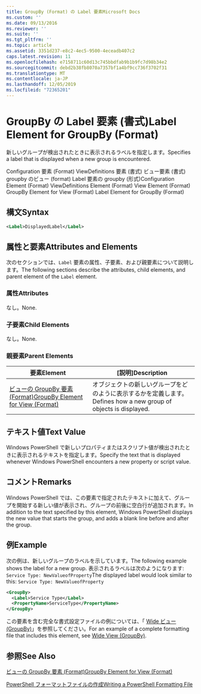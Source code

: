 ```yaml
---
title: GroupBy (Format) の Label 要素Microsoft Docs
ms.custom: ''
ms.date: 09/13/2016
ms.reviewer: ''
ms.suite: ''
ms.tgt_pltfrm: ''
ms.topic: article
ms.assetid: 3351d237-e8c2-4ec5-9500-4eceadb407c2
caps.latest.revision: 11
ms.openlocfilehash: e7158711c60d13c745bbdfab9b1b9fc7d98b34e2
ms.sourcegitcommit: debd2b38fb8070a7357bf1a4bf9cc736f3702f31
ms.translationtype: MT
ms.contentlocale: ja-JP
ms.lasthandoff: 12/05/2019
ms.locfileid: "72365201"
---
```

# <a name="label-element-for-groupby-format"></a><span data-ttu-id="72f6a-102">GroupBy の Label 要素 (書式)</span><span class="sxs-lookup"><span data-stu-id="72f6a-102">Label Element for GroupBy (Format)</span></span>

<span data-ttu-id="72f6a-103">新しいグループが検出されたときに表示されるラベルを指定します。</span><span class="sxs-lookup"><span data-stu-id="72f6a-103">Specifies a label that is displayed when a new group is encountered.</span></span>

<span data-ttu-id="72f6a-104">Configuration 要素 (Format) ViewDefinitions 要素 (書式) ビュー要素 (書式) groupby のビュー (format) Label 要素の groupby (形式)</span><span class="sxs-lookup"><span data-stu-id="72f6a-104">Configuration Element (Format) ViewDefinitions Element (Format) View Element (Format) GroupBy Element for View (Format) Label Element for GroupBy (Format)</span></span>

## <a name="syntax"></a><span data-ttu-id="72f6a-105">構文</span><span class="sxs-lookup"><span data-stu-id="72f6a-105">Syntax</span></span>

```xml
<Label>DisplayedLabel</Label>
```

## <a name="attributes-and-elements"></a><span data-ttu-id="72f6a-106">属性と要素</span><span class="sxs-lookup"><span data-stu-id="72f6a-106">Attributes and Elements</span></span>

<span data-ttu-id="72f6a-107">次のセクションでは、`Label` 要素の属性、子要素、および親要素について説明します。</span><span class="sxs-lookup"><span data-stu-id="72f6a-107">The following sections describe the attributes, child elements, and parent element of the `Label` element.</span></span>

### <a name="attributes"></a><span data-ttu-id="72f6a-108">属性</span><span class="sxs-lookup"><span data-stu-id="72f6a-108">Attributes</span></span>

<span data-ttu-id="72f6a-109">なし。</span><span class="sxs-lookup"><span data-stu-id="72f6a-109">None.</span></span>

### <a name="child-elements"></a><span data-ttu-id="72f6a-110">子要素</span><span class="sxs-lookup"><span data-stu-id="72f6a-110">Child Elements</span></span>

<span data-ttu-id="72f6a-111">なし。</span><span class="sxs-lookup"><span data-stu-id="72f6a-111">None.</span></span>

### <a name="parent-elements"></a><span data-ttu-id="72f6a-112">親要素</span><span class="sxs-lookup"><span data-stu-id="72f6a-112">Parent Elements</span></span>

|<span data-ttu-id="72f6a-113">要素</span><span class="sxs-lookup"><span data-stu-id="72f6a-113">Element</span></span>|<span data-ttu-id="72f6a-114">[説明]</span><span class="sxs-lookup"><span data-stu-id="72f6a-114">Description</span></span>|
|-------------|-----------------|
|[<span data-ttu-id="72f6a-115">ビューの GroupBy 要素 (Format)</span><span class="sxs-lookup"><span data-stu-id="72f6a-115">GroupBy Element for View (Format)</span></span>](./groupby-element-for-view-format.md)|<span data-ttu-id="72f6a-116">オブジェクトの新しいグループをどのように表示するかを定義します。</span><span class="sxs-lookup"><span data-stu-id="72f6a-116">Defines how a new group of objects is displayed.</span></span>|

## <a name="text-value"></a><span data-ttu-id="72f6a-117">テキスト値</span><span class="sxs-lookup"><span data-stu-id="72f6a-117">Text Value</span></span>

<span data-ttu-id="72f6a-118">Windows PowerShell で新しいプロパティまたはスクリプト値が検出されたときに表示されるテキストを指定します。</span><span class="sxs-lookup"><span data-stu-id="72f6a-118">Specify the text that is displayed whenever Windows PowerShell encounters a new property or script value.</span></span>

## <a name="remarks"></a><span data-ttu-id="72f6a-119">コメント</span><span class="sxs-lookup"><span data-stu-id="72f6a-119">Remarks</span></span>

<span data-ttu-id="72f6a-120">Windows PowerShell では、この要素で指定されたテキストに加えて、グループを開始する新しい値が表示され、グループの前後に空白行が追加されます。</span><span class="sxs-lookup"><span data-stu-id="72f6a-120">In addition to the text specified by this element, Windows PowerShell displays the new value that starts the group, and adds a blank line before and after the group.</span></span>

## <a name="example"></a><span data-ttu-id="72f6a-121">例</span><span class="sxs-lookup"><span data-stu-id="72f6a-121">Example</span></span>

<span data-ttu-id="72f6a-122">次の例は、新しいグループのラベルを示しています。</span><span class="sxs-lookup"><span data-stu-id="72f6a-122">The following example shows the label for a new group.</span></span> <span data-ttu-id="72f6a-123">表示されるラベルは次のようになります: `Service Type: NewValueofProperty`</span><span class="sxs-lookup"><span data-stu-id="72f6a-123">The displayed label would look similar to this: `Service Type: NewValueofProperty`</span></span>

```xml
<GroupBy>
  <Label>Service Type</Label>
  <PropertyName>ServiceType</PropertyName>
</GroupBy>

```

<span data-ttu-id="72f6a-124">この要素を含む完全な書式設定ファイルの例については、「 [Wide ビュー (GroupBy)](./wide-view-groupby.md)」を参照してください。</span><span class="sxs-lookup"><span data-stu-id="72f6a-124">For an example of a complete formatting file that includes this element, see [Wide View (GroupBy)](./wide-view-groupby.md).</span></span>

## <a name="see-also"></a><span data-ttu-id="72f6a-125">参照</span><span class="sxs-lookup"><span data-stu-id="72f6a-125">See Also</span></span>

[<span data-ttu-id="72f6a-126">ビューの GroupBy 要素 (Format)</span><span class="sxs-lookup"><span data-stu-id="72f6a-126">GroupBy Element for View (Format)</span></span>](./groupby-element-for-view-format.md)

[<span data-ttu-id="72f6a-127">PowerShell フォーマットファイルの作成</span><span class="sxs-lookup"><span data-stu-id="72f6a-127">Writing a PowerShell Formatting File</span></span>](./writing-a-powershell-formatting-file.md)
